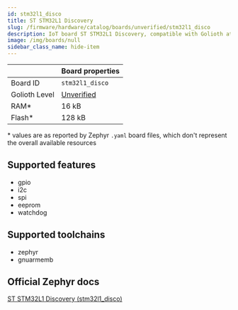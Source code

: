 ```yaml
---
id: stm32l1_disco
title: ST STM32L1 Discovery
slug: /firmware/hardware/catalog/boards/unverified/stm32l1_disco
description: IoT board ST STM32L1 Discovery, compatible with Golioth at unverified level.
image: /img/boards/null
sidebar_class_name: hide-item
---
```


[//]: # (This is an auto-generated file, do not edit! Changes to it will be lost upon re-generation)



|                | Board properties     |
| -------------  | -------------------- |
| Board ID       | `stm32l1_disco` |
| Golioth Level  | [Unverified](/firmware/hardware#unverified-boards) |
| RAM*           | 16 kB |
| Flash*         | 128 kB |

\* values are as reported by Zephyr `.yaml` board files, which don't represent the overall available resources



## Supported features

* gpio
* i2c
* spi
* eeprom
* watchdog

## Supported toolchains

* zephyr
* gnuarmemb

## Official Zephyr docs

[ST STM32L1 Discovery (stm32l1_disco)](https://docs.zephyrproject.org/latest/boards/st/stm32l1_disco/doc/index.html)
